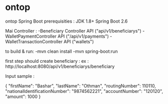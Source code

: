 # ontop
ontop Spring Boot 
prerequisities :
JDK 1.8+
Spring Boot 2.6


Mai  Controller :
-Beneficiary Controller API ("api/v1/beneficiarys")
-WalletPaymentController API ("/api/v1/payments")
-WalletTransactionController API ("wallets")

 to build & run:
 -mvn clean install
 -mvn spring-boot:run 
 
 first step should  create beneficiary :
 ex :
 http://localhost:8080/api/v1/beneficiarys/beneficiary
 
 Input sample :
 
{
  "firstName": "Bashar",
  "lastName": "Othman",
  "routingNumber": 110110,
  "nationalIdentificationNumber": "9874562221",
  "accountNumber": "120120",
  "amount": 1000
}
